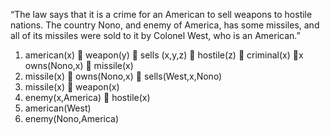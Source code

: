 “The law says that it is a crime for an American to sell weapons to hostile nations. The country Nono, and enemy of America, has some missiles, and all of its missiles were sold to it by Colonel West, who is an American.”
1. american(x)  weapon(y)  sells (x,y,z)  hostile(z)  criminal(x)
x owns(Nono,x)  missile(x)
5. missile(x)  owns(Nono,x)  sells(West,x,Nono)
8. missile(x)  weapon(x)
7. enemy(x,America)  hostile(x)
6. american(West)
2. enemy(Nono,America)